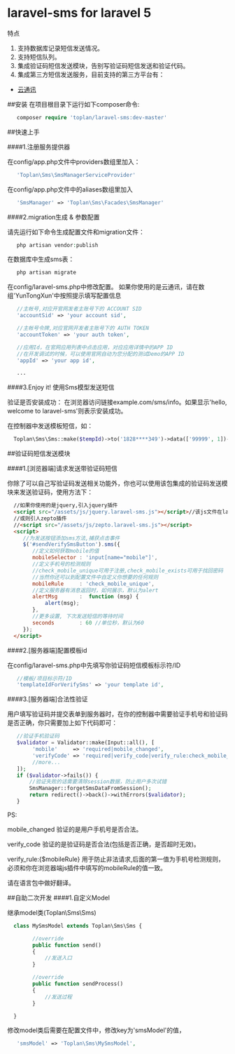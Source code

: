 # laravel-sms for laravel 5

特点

1. 支持数据库记录短信发送情况。
2. 支持短信队列。
3. 集成验证码短信发送模块，告别写验证码短信发送和验证代码。
3. 集成第三方短信发送服务，目前支持的第三方平台有：
  * [云通讯](http://www.yuntongxun.com)

##安装
在项目根目录下运行如下composer命令:
```php
   composer require 'toplan/laravel-sms:dev-master'
```

##快速上手

####1.注册服务提供器

在config/app.php文件中providers数组里加入：
```php
   'Toplan\Sms\SmsManagerServiceProvider'
```

在config/app.php文件中的aliases数组里加入
```php
   'SmsManager' => 'Toplan\Sms\Facades\SmsManager'
```

####2.migration生成 & 参数配置

   请先运行如下命令生成配置文件和migration文件：
```php
   php artisan vendor:publish
```

   在数据库中生成sms表：
```php
   php artisan migrate
```

   在config/laravel-sms.php中修改配置。
   如果你使用的是云通讯，请在数组'YunTongXun'中按照提示填写配置信息
```php
   //主帐号,对应开官网发者主账号下的 ACCOUNT SID
   'accountSid' => 'your account sid',

   //主帐号令牌,对应官网开发者主账号下的 AUTH TOKEN
   'accountToken' => 'your auth token',

   //应用Id，在官网应用列表中点击应用，对应应用详情中的APP ID
   //在开发调试的时候，可以使用官网自动为您分配的测试Demo的APP ID
   'appId' => 'your app id',

   ...
```

####3.Enjoy it! 使用Sms模型发送短信

  验证是否安装成功：
  在浏览器访问链接example.com/sms/info。如果显示'hello, welcome to laravel-sms'则表示安装成功。

  在控制器中发送模板短信，如：
```php
  Toplan\Sms\Sms::make($tempId)->to('1828****349')->data(['99999', 1])->send();
```


##验证码短信发送模块

####1.[浏览器端]请求发送带验证码短信

 你除了可以自己写验证码发送相关功能外，你也可以使用该包集成的验证码发送模块来发送验证码，使用方法下：
```html
  //如果你使用的是jquery,引入jquery插件
  <script src="/assets/js/jquery.laravel-sms.js"></script>//该js文件在laravel-sms包的根目录中，请自行复制
  //或则引人zepto插件
  //<script src="/assets/js/zepto.laravel-sms.js"></script>
  <script>
     //为发送按钮添加sms方法,捕获点击事件
     $('#sendVerifySmsButton').sms({
        //定义如何获取mobile的值
        mobileSelector : 'input[name="mobile"]',
        //定义手机号的检测规则
        //check_mobile_unique可用于注册,check_mobile_exists可用于找回密码
        //当然你还可以到配置文件中自定义你想要的任何规则
        mobileRule     : 'check_mobile_unique',
        //定义服务器有消息返回时，如何展示，默认为alert
        alertMsg       :  function (msg) {
            alert(msg);
        },
        //更多设置, 下次发送短信的等待时间
        seconds        : 60 //单位秒，默认为60
     });
  </script>
```

####2.[服务器端]配置模板id

在config/laravel-sms.php中先填写你验证码短信模板标示符/ID
```php
   //模板/项目标示符/ID
   'templateIdForVerifySms' => 'your template id',
```

####3.[服务器端]合法性验证

用户填写验证码并提交表单到服务器时，在你的控制器中需要验证手机号和验证码是否正确，你只需要加上如下代码即可：
```php
   //验证手机验证码
   $validator = Validator::make(Input::all(), [
        'mobile'     => 'required|mobile_changed',
        'verifyCode' => 'required|verify_code|verify_rule:check_mobile_unique',
        //more...
   ]);
   if ($validator->fails()) {
       //验证失败的话需要清除session数据，防止用户多次试错
       SmsManager::forgetSmsDataFromSession();
       return redirect()->back()->withErrors($validator);
   }
```
   PS:

   mobile_changed 验证的是用户手机号是否合法。

   verify_code 验证的是验证码是否合法(包括是否正确，是否超时无效)。

   verify_rule:{$mobileRule} 用于防止非法请求,后面的第一值为手机号检测规则，必须和你在浏览器端js插件中填写的mobileRule的值一致。

   请在语言包中做好翻译。

##自助二次开发
####1.自定义Model

   继承model类(Toplan\Sms\Sms)
```php
  class MySmsModel extends Toplan\Sms\Sms {

        //override
        public function send()
        {
            //发送入口
        }

        //override
        public function sendProcess()
        {
            //发送过程
        }

  }
```
 修改model类后需要在配置文件中，修改key为'smsModel'的值，
```php
   'smsModel' => 'Toplan\Sms\MySmsModel',
```
